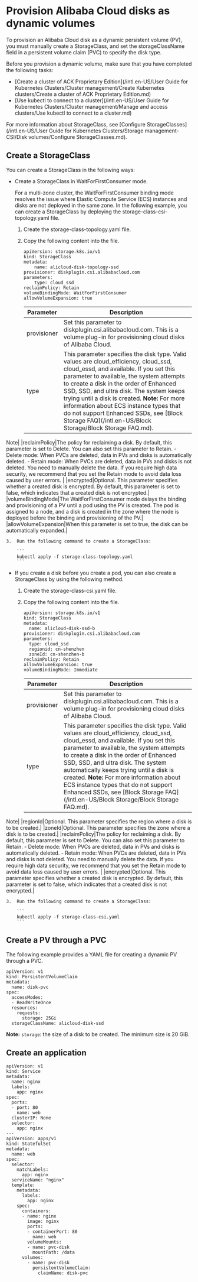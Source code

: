 # Provision Alibaba Cloud disks as dynamic volumes

To provision an Alibaba Cloud disk as a dynamic persistent volume \(PV\), you must manually create a StorageClass, and set the storageClassName field in a persistent volume claim \(PVC\) to specify the disk type.

Before you provision a dynamic volume, make sure that you have completed the following tasks:

-   [Create a cluster of ACK Proprietary Edition](/intl.en-US/User Guide for Kubernetes Clusters/Cluster management/Create Kubernetes clusters/Create a cluster of ACK Proprietary Edition.md)
-   [Use kubectl to connect to a cluster](/intl.en-US/User Guide for Kubernetes Clusters/Cluster management/Manage and access clusters/Use kubectl to connect to a cluster.md)

For more information about StorageClass, see [Configure StorageClasses](/intl.en-US/User Guide for Kubernetes Clusters/Storage management-CSI/Disk volumes/Configure StorageClasses.md).

## Create a StorageClass

You can create a StorageClass in the following ways:

-   Create a StorageClass in WaitForFirstConsumer mode.

    For a multi-zone cluster, the WaitForFirstConsumer binding mode resolves the issue where Elastic Compute Service \(ECS\) instances and disks are not deployed in the same zone. In the following example, you can create a StorageClass by deploying the storage-class-csi-topology.yaml file.

    1.  Create the storage-class-topology.yaml file.
    2.  Copy the following content into the file.

        ```
        apiVersion: storage.k8s.io/v1
        kind: StorageClass
        metadata:
            name: alicloud-disk-topology-ssd
        provisioner: diskplugin.csi.alibabacloud.com
        parameters:
            type: cloud_ssd
        reclaimPolicy: Retain
        volumeBindingMode: WaitForFirstConsumer
        allowVolumeExpansion: true
        ```

        |Parameter|Description|
        |---------|-----------|
        |provisioner|Set this parameter to diskplugin.csi.alibabacloud.com. This is a volume plug-in for provisioning cloud disks of Alibaba Cloud.|
        |type|This parameter specifies the disk type. Valid values are cloud\_efficiency, cloud\_ssd, cloud\_essd, and available. If you set this parameter to available, the system attempts to create a disk in the order of Enhanced SSD, SSD, and ultra disk. The system keeps trying until a disk is created. **Note:** For more information about ECS instance types that do not support Enhanced SSDs, see [Block Storage FAQ](/intl.en-US/Block Storage/Block Storage FAQ.md).

Note|
        |reclaimPolicy|The policy for reclaiming a disk. By default, this parameter is set to Delete. You can also set this parameter to Retain.         -   Delete mode: When PVCs are deleted, data in PVs and disks is automatically deleted.
        -   Retain mode: When PVCs are deleted, data in PVs and disks is not deleted. You need to manually delete the data.
If you require high data security, we recommend that you set the Retain mode to avoid data loss caused by user errors. |
        |encrypted|Optional. This parameter specifies whether a created disk is encrypted. By default, this parameter is set to false, which indicates that a created disk is not encrypted.|
        |volumeBindingMode|The WaitForFirstConsumer mode delays the binding and provisioning of a PV until a pod using the PV is created. The pod is assigned to a node, and a disk is created in the zone where the node is deployed before the binding and provisioning of the PV.|
        |allowVolumeExpansion|When this parameter is set to true, the disk can be automatically expanded.|

    3.  Run the following command to create a StorageClass:

        ```
        kubectl apply -f storage-class-topology.yaml
        ```

-   If you create a disk before you create a pod, you can also create a StorageClass by using the following method.
    1.  Create the storage-class-csi.yaml file.
    2.  Copy the following content into the file.

        ```
        apiVersion: storage.k8s.io/v1
        kind: StorageClass
        metadata:
          name: alicloud-disk-ssd-b
        provisioner: diskplugin.csi.alibabacloud.com
        parameters:
          type: cloud_ssd
          regionid: cn-shenzhen
          zoneId: cn-shenzhen-b
        reclaimPolicy: Retain
        allowVolumeExpansion: true
        volumeBindingMode: Immediate
        ```

        |Parameter|Description|
        |---------|-----------|
        |provisioner|Set this parameter to diskplugin.csi.alibabacloud.com. This is a volume plug-in for provisioning cloud disks of Alibaba Cloud.|
        |type|This parameter specifies the disk type. Valid values are cloud\_efficiency, cloud\_ssd, cloud\_essd, and available. If you set this parameter to available, the system attempts to create a disk in the order of Enhanced SSD, SSD, and ultra disk. The system automatically keeps trying until a disk is created. **Note:** For more information about ECS instance types that do not support Enhanced SSDs, see [Block Storage FAQ](/intl.en-US/Block Storage/Block Storage FAQ.md).

Note|
        |regionId|Optional. This parameter specifies the region where a disk is to be created.|
        |zoneId|Optional. This parameter specifies the zone where a disk is to be created.|
        |reclaimPolicy|The policy for reclaiming a disk. By default, this parameter is set to Delete. You can also set this parameter to Retain.         -   Delete mode: When PVCs are deleted, data in PVs and disks is automatically deleted.
        -   Retain mode: When PVCs are deleted, data in PVs and disks is not deleted. You need to manually delete the data.
If you require high data security, we recommend that you set the Retain mode to avoid data loss caused by user errors. |
        |encrypted|Optional. This parameter specifies whether a created disk is encrypted. By default, this parameter is set to false, which indicates that a created disk is not encrypted.|

    3.  Run the following command to create a StorageClass:

        ```
        kubectl apply -f storage-class-csi.yaml
        ```


## Create a PV through a PVC

The following example provides a YAML file for creating a dynamic PV through a PVC.

```
apiVersion: v1
kind: PersistentVolumeClaim
metadata:
  name: disk-pvc
spec:
  accessModes:
  - ReadWriteOnce
  resources:
    requests:
      storage: 25Gi
  storageClassName: alicloud-disk-ssd
```

**Note:** `storage`: the size of a disk to be created. The minimum size is 20 GiB.

## Create an application

```
apiVersion: v1
kind: Service
metadata:
  name: nginx
  labels:
    app: nginx
spec:
  ports:
  - port: 80
    name: web
  clusterIP: None
  selector:
    app: nginx
---
apiVersion: apps/v1
kind: StatefulSet
metadata:
  name: web
spec:
  selector:
    matchLabels:
      app: nginx
  serviceName: "nginx"
  template:
    metadata:
      labels:
        app: nginx
    spec:
      containers:
      - name: nginx
        image: nginx
        ports:
        - containerPort: 80
          name: web
        volumeMounts:
        - name: pvc-disk
          mountPath: /data
      volumes:
        - name: pvc-disk
          persistentVolumeClaim:
            claimName: disk-pvc
```

